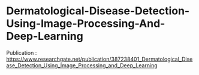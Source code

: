 # Dermatological-Disease-Detection-Using-Image-Processing-And-Deep-Learning

Publication : https://www.researchgate.net/publication/387238401_Dermatological_Disease_Detection_Using_Image_Processing_and_Deep_Learning
